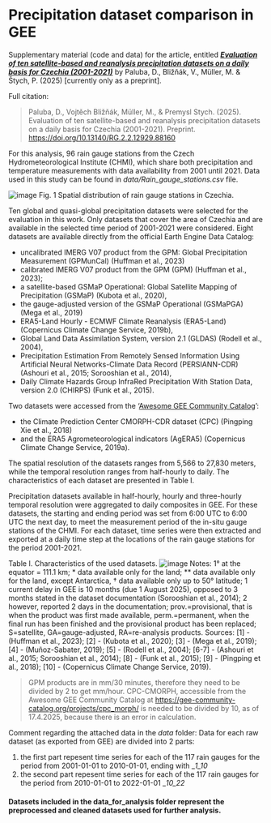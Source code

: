 # Precipitation dataset comparison in GEE
Supplementary material (code and data) for the article, entitled [_**Evaluation of ten satellite-based and reanalysis precipitation datasets on a daily basis for Czechia (2001-2021)**_](http://dx.doi.org/10.13140/RG.2.2.12929.88160) by Paluba, D., Bližňák, V., Müller, M. & Štych, P. (2025) [currently only as a preprint].

Full citation:
> Paluba, D., Vojtěch Bližňák, Müller, M., & Premysl Stych. (2025). Evaluation of ten satellite-based and reanalysis precipitation datasets on a daily basis for Czechia (2001-2021). Preprint. https://doi.org/10.13140/RG.2.2.12929.88160

For this analysis, 96 rain gauge stations from the Czech Hydrometeorological Institute (CHMI), which share both precipitation and temperature measurements with data availability from 2001 until 2021. Data used in this study can be found in _data/Rain_gauge_stations.csv_ file.

![image](https://github.com/user-attachments/assets/d35a50c5-9770-4340-819d-5af34ea3cb61)
Fig. 1 Spatial distribution of rain gauge stations in Czechia.

Ten global and quasi-global precipitation datasets were selected for the evaluation in this work. Only datasets that cover the area of Czechia and are available in the selected time period of 2001-2021 were considered. Eight datasets are available directly from the official Earth Engine Data Catalog: 
- uncalibrated IMERG V07 product from the GPM: Global Precipitation Measurement (GPMunCal) (Huffman et al., 2023)
- calibrated IMERG V07 product from the GPM (GPM) (Huffman et al., 2023); 
- a satellite-based GSMaP Operational: Global Satellite Mapping of Precipitation (GSMaP) (Kubota et al., 2020), 
- the gauge-adjusted version of the GSMaP Operational (GSMaPGA) (Mega et al., 2019)
- ERA5-Land Hourly - ECMWF Climate Reanalysis (ERA5-Land) (Copernicus Climate Change Service, 2019b), 
- Global Land Data Assimilation System, version 2.1 (GLDAS) (Rodell et al., 2004), 
- Precipitation Estimation From Remotely Sensed Information Using Artificial Neural Networks-Climate Data Record (PERSIANN-CDR) (Ashouri et al., 2015; Sorooshian et al., 2014), 
- Daily Climate Hazards Group InfraRed Precipitation With Station Data, version 2.0 (CHIRPS) (Funk et al., 2015). 

Two datasets were accessed from the ‘[Awesome GEE Community Catalog](https://gee-community-catalog.org/)’: 
- the Climate Prediction Center CMORPH-CDR dataset (CPC) (Pingping Xie et al., 2018)
- and the ERA5 Agrometeorological indicators (AgERA5) (Copernicus Climate Change Service, 2019a). 

The spatial resolution of the datasets ranges from 5,566 to 27,830 meters, while the temporal resolution ranges from half-hourly to daily. The characteristics of each dataset are presented in Table I. 

Precipitation datasets available in half-hourly, hourly and three-hourly temporal resolution were aggregated to daily composites in GEE. For these datasets, the starting and ending period was set from 6:00 UTC to 6:00 UTC the next day, to meet the measurement period of the in-situ gauge stations of the CHMI. For each dataset, time series were then extracted and exported at a daily time step at the locations of the rain gauge stations for the period 2001-2021.

Table I. Characteristics of the used datasets.
![image](https://github.com/user-attachments/assets/285f6c90-f51a-4008-a91c-d0a99043df15)
Notes: 1° at the equator = 111.1 km; * data available only for the land; ** data available only for the land, except Antarctica, † data available only up to 50° latitude; 1 current delay in GEE is 10 months (due 1 August 2025), opposed to 3 months stated in the dataset documentation (Sorooshian et al., 2014); 2 however, reported 2 days in the documentation; prov.=provisional, that is when the product was first made available, perm.=permanent, when the final run has been finished and the provisional product has been replaced; S=satellite, GA=gauge-adjusted, RA=re-analysis products. 
Sources: [1] - (Huffman et al., 2023); [2] - (Kubota et al., 2020); [3] - (Mega et al., 2019); [4] - (Muñoz-Sabater, 2019); [5] - (Rodell et al., 2004); [6-7] - (Ashouri et al., 2015; Sorooshian et al., 2014); [8] - (Funk et al., 2015); [9] - (Pingping et al., 2018); [10] - (Copernicus Climate Change Service, 2019).

> GPM products are in mm/30 minutes, therefore they need to be divided by 2 to get mm/hour.
> CPC-CMORPH, accessible from the Awesome GEE Community Catalog at https://gee-community-catalog.org/projects/cpc_morph/ is needed to be divided by 10, as of 17.4.2025, because there is an error in calculation.

Comment regarding the attached data in the _data_ folder:
Data for each raw dataset (as exported from GEE) are divided into 2 parts: 
1. the first part repesent time series for each of the 117 rain gauges for the period from 2001-01-01 to 2010-01-01, ending with __1_10_
2. the second part repesent time series for each of the 117 rain gauges for the period from 2010-01-01 to 2022-01-01 __10_22_

#### Datasets included in the data_for_analysis folder represent the preprocessed and cleaned datasets used for further analysis.
